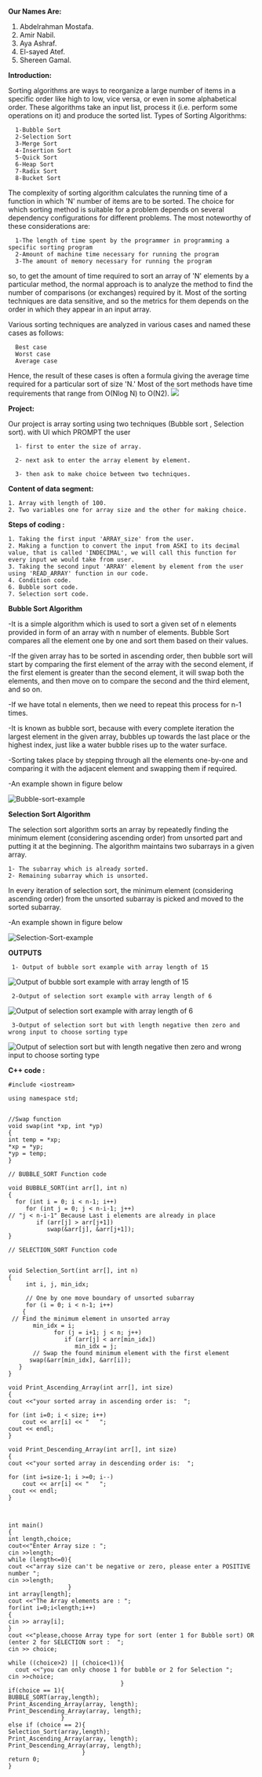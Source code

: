 **Our Names Are:**

  1. Abdelrahman Mostafa.
  2. Amir Nabil.
  3. Aya Ashraf.
  4. El-sayed Atef.
  5. Shereen Gamal.

**Introduction:**

  Sorting algorithms are ways to reorganize a large number of items in a specific order like high to low, vice versa, or even in some alphabetical order.
  These algorithms take an input list, process it (i.e. perform some operations on it) and produce the sorted list.
  Types of Sorting Algorithms:
      
      1-Bubble Sort
      2-Selection Sort
      3-Merge Sort
      4-Insertion Sort
      5-Quick Sort
      6-Heap Sort
      7-Radix Sort
      8-Bucket Sort
  The complexity of sorting algorithm calculates the running time of a function in which 'N' number of items are to be sorted. The choice for which sorting method is suitable
  for a problem depends on several dependency configurations for different problems. The most noteworthy of these considerations are:
  
      1-The length of time spent by the programmer in programming a specific sorting program
      2-Amount of machine time necessary for running the program
      3-The amount of memory necessary for running the program
      
   so, to get the amount of time required to sort an array of 'N' elements by a particular method, the normal approach is to analyze the method to find the number of comparisons
   (or exchanges) required by it. Most of the sorting techniques are data sensitive, and so the metrics for them depends on the order in which they appear in an input array.
      
   Various sorting techniques are analyzed in various cases and named these cases as follows:

      Best case
      Worst case
      Average case
  Hence, the result of these cases is often a formula giving the average time required for a particular sort of size 'N.' Most of the sort methods have time requirements that
  range from O(Nlog N) to O(N2).
 ![](https://i.stack.imgur.com/GylD4.jpg)
 
**Project:**

  Our project is array sorting using two techniques (Bubble sort , Selection sort).
    with UI which PROMPT the user  
    
      1- first to enter the size of array.
      
      2- next ask to enter the array element by element.
      
      3- then ask to make choice between two techniques.
      
    
**Content of data segment:**

    1. Array with length of 100.
    2. Two variables one for array size and the other for making choice.
    
**Steps of  coding :**

    1. Taking the first input 'ARRAY_size' from the user.
    2. Making a function to convert the input from ASKI to its decimal value, that is called 'INDECIMAL', we will call this function for every input we would take from user.
    3. Taking the second input 'ARRAY' element by element from the user using 'READ_ARRAY' function in our code.
    4. Condition code.
    6. Bubble sort code.
    7. Selection sort code.
  
**Bubble Sort Algorithm**


  -It is a simple algorithm which is used to sort a given set of n elements provided in form of an array with n number of elements. Bubble Sort compares all the element one by   one and sort them based on their values.
  
  -If the given array has to be sorted in ascending order, then bubble sort will start by comparing the first element of the array with the second element, if the first element
   is greater than the second element, it will swap both the elements, and then move on to compare the second and the third element, and so on.
   
   -If we have total n elements, then we need to repeat this process for n-1 times.
   
   -It is known as bubble sort, because with every complete iteration the largest element in the given array, bubbles up towards the last place or the highest index, just like a water bubble rises up to the water surface.
   
  -Sorting takes place by stepping through all the elements one-by-one and comparing it with the adjacent element and swapping them if required.
  
  -An example shown in figure below
  
  ![Bubble-sort-example](Images/Bubble-sort-example.gif)

**Selection Sort Algorithm**

The selection sort algorithm sorts an array by repeatedly finding the minimum element (considering ascending order) from unsorted part and putting it at the beginning. The algorithm maintains two subarrays in a given array.

    1- The subarray which is already sorted.
    2- Remaining subarray which is unsorted.

In every iteration of selection sort, the minimum element (considering ascending order) from the unsorted subarray is picked and moved to the sorted subarray.
 
  -An example shown in figure below
 
![Selection-Sort-example](Images/selection_sort.gif)

**OUTPUTS**

     1- Output of bubble sort example with array length of 15
  
  ![Output of bubble sort example with array length of 15](Images/bubble_size_15.png)
  
  
     2-Output of selection sort example with array length of 6

![Output of selection sort example with array length of 6](Images/ex_selection.png)

     3-Output of selection sort but with length negative then zero and wrong input to choose sorting type
     
    
  ![Output of selection sort but with length negative then zero and wrong input to choose sorting type ](Images/exa_fake.png)

  
  
  
**C++ code :**

     
    #include <iostream>

    using namespace std;


    //Swap function
    void swap(int *xp, int *yp) 
    { 
    int temp = *xp; 
    *xp = *yp; 
    *yp = temp; 
    }

    // BUBBLE_SORT Function code 
   
    void BUBBLE_SORT(int arr[], int n)  
    {  
      for (int i = 0; i < n-1; i++)      
         for (int j = 0; j < n-i-1; j++)                                 // "j < n-i-1" Because Last i elements are already in place  
            if (arr[j] > arr[j+1])  
               swap(&arr[j], &arr[j+1]);  
    }  
 
    // SELECTION_SORT Function code 


    void Selection_Sort(int arr[], int n)  
    {  
         int i, j, min_idx;  
  
         // One by one move boundary of unsorted subarray  
         for (i = 0; i < n-1; i++)  
        {  
     // Find the minimum element in unsorted array  
           min_idx = i;  
                 for (j = i+1; j < n; j++)  
                    if (arr[j] < arr[min_idx])  
                       min_idx = j;  
           // Swap the found minimum element with the first element  
          swap(&arr[min_idx], &arr[i]);  
       }  
    }   

    void Print_Ascending_Array(int arr[], int size)  
    {  
    cout <<"your sorted array in ascending order is:  ";

    for (int i=0; i < size; i++)  
        cout << arr[i] << "   ";  
    cout << endl;  
    }  

    void Print_Descending_Array(int arr[], int size)  
    {  
    cout <<"your sorted array in descending order is:  ";

    for (int i=size-1; i >=0; i--)  
        cout << arr[i] << "   ";  
     cout << endl;  
    }  



    int main() 
    {
    int length,choice;
    cout<<"Enter Array size : ";
    cin >>length;
    while (length<=0){
    cout <<"array size can't be negative or zero, please enter a POSITIVE number ";
    cin >>length;
                     }
    int array[length];
    cout <<"The Array elements are : ";
    for(int i=0;i<length;i++)
    {
    cin >> array[i];
    }
    cout <<"please,choose Array type for sort (enter 1 for Bubble sort) OR (enter 2 for SELECTION sort :  ";
    cin >> choice;

    while ((choice>2) || (choice<1)){
      cout <<"you can only choose 1 for bubble or 2 for Selection ";
    cin >>choice;
                                    }
    if(choice == 1){
    BUBBLE_SORT(array,length);
    Print_Ascending_Array(array, length);
    Print_Descending_Array(array, length);
                   }
    else if (choice == 2){ 
    Selection_Sort(array,length);
    Print_Ascending_Array(array, length);
    Print_Descending_Array(array, length);
                         }
    return 0;
    }

